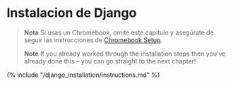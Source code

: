 # Instalacion de Django

> **Nota** Si usas un Chromebook, omite este capítulo y asegúrate de seguir las instrucciones de [Chromebook Setup](../chromebook_setup/README.md).
> 
> **Note** If you already worked through the installation steps then you've already done this – you can go straight to the next chapter!

{% include "/django_installation/instructions.md" %}
